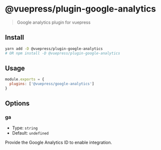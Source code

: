 # @vuepress/plugin-google-analytics

> Google analytics plugin for vuepress

## Install

```bash
yarn add -D @vuepress/plugin-google-analytics
# OR npm install -D @vuepress/plugin-google-analytics
```

## Usage

```javascript
module.exports = {
  plugins: ['@vuepress/google-analytics'] 
}
```

## Options

### ga

- Type: `string`
- Default: `undefined`

Provide the Google Analytics ID to enable integration.
